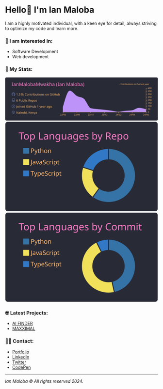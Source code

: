 # Hello👋 I'm Ian Maloba
I am a highly motivated individual, with a keen eye for detail, always striving to optimize my code and learn more.

### 👀 I am interested in:
- Software Development
- Web development

### 🧐 My Stats:
[![](https://raw.githubusercontent.com/IanMalobaMwakha/Thickduck/master/profile-summary-card-output/dracula/0-profile-details.svg)](https://github.com/IanMalobaMwakha)
[![](https://raw.githubusercontent.com/IanMalobaMwakha/Thickduck/master/profile-summary-card-output/dracula/1-repos-per-language.svg)](https://github.com/IanMalobaMwakha) [![](https://raw.githubusercontent.com/IanMalobaMwakha/Thickduck/master/profile-summary-card-output/dracula/2-most-commit-language.svg)](https://github.com/IanMalobaMwakha)
 
### 🤓 Latest Projects:
- [AI FINDER](https://aifinderguru.com/)
- [MAXXIMAL](https://github.com/IanMalobaMwakha/SLACK)

### 🙋‍♂️ Contact:
- [Portfolio](http://www.ianmaloba.com/)
- [LinkedIn](https://www.linkedin.com/in/ianmalobamwakha/)
- [Twitter](https://twitter.com/malobaian)
- [CodePen](https://codepen.io/ianmalobamwakha/pens/public)


<hr/>


*Ian Maloba © All rights reserved 2024.*

